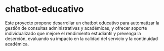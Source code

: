 # chatbot-educativo
Este proyecto propone desarrollar un chatbot educativo para automatizar la gestión de consultas administrativas y académicas, y ofrecer soporte individualizado que mejore el rendimiento estudiantil y prevenga la deserción, evaluando su impacto en la calidad del servicio y la continuidad académica.
